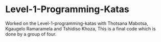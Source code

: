 # Level-1-Programming-Katas
Worked on the Level-1-programming-katas with Thotsana Mabotsa, Kgaugelo Ramaramela and Tshidiso Khoza,
This is a final code which is done by a group of four.
